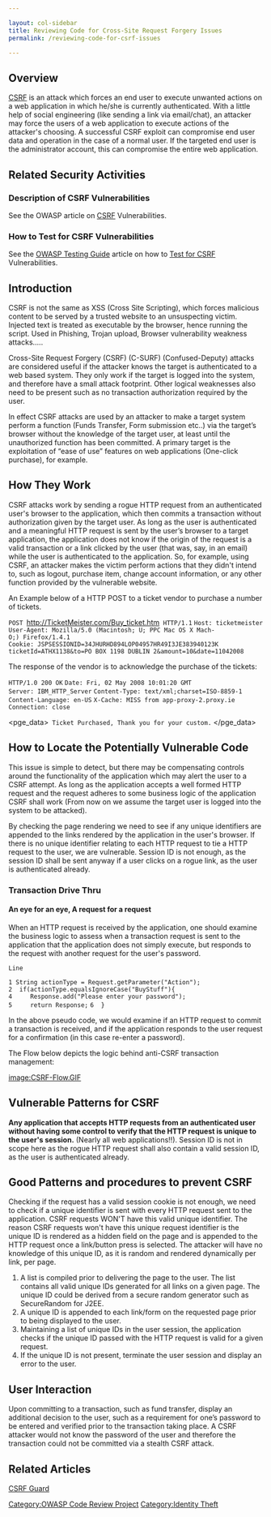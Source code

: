 ```yaml
---

layout: col-sidebar
title: Reviewing Code for Cross-Site Request Forgery Issues
permalink: /reviewing-code-for-csrf-issues

---
```


## Overview

[CSRF](https://owasp.org/www-community/attacks/csrf) is an attack which forces an end user to execute
unwanted actions on a web application in which he/she is currently
authenticated. With a little help of social engineering (like sending a
link via email/chat), an attacker may force the users of a web
application to execute actions of the attacker's choosing. A successful
CSRF exploit can compromise end user data and operation in the case of a
normal user. If the targeted end user is the administrator account, this
can compromise the entire web application.

## Related Security Activities

### Description of CSRF Vulnerabilities

See the OWASP article on [CSRF](https://owasp.org/www-community/attacks/csrf) Vulnerabilities.

### How to Test for CSRF Vulnerabilities

See the [OWASP Testing
Guide](:Category:OWASP_Testing_Project "wikilink") article on how to
[Test for CSRF](https://owasp.org/www-project-web-security-testing-guide/latest/4-Web_Application_Security_Testing/06-Session_Management_Testing/05-Testing_for_Cross_Site_Request_Forgery.html)
Vulnerabilities.

## Introduction

CSRF is not the same as XSS (Cross Site Scripting), which forces
malicious content to be served by a trusted website to an unsuspecting
victim. Injected text is treated as executable by the browser, hence
running the script. Used in Phishing, Trojan upload, Browser
vulnerability weakness attacks…..

Cross-Site Request Forgery (CSRF) (C-SURF) (Confused-Deputy) attacks are
considered useful if the attacker knows the target is authenticated to a
web based system. They only work if the target is logged into the
system, and therefore have a small attack footprint. Other logical
weaknesses also need to be present such as no transaction authorization
required by the user.

In effect CSRF attacks are used by an attacker to make a target system
perform a function (Funds Transfer, Form submission etc..) via the
target’s browser without the knowledge of the target user, at least
until the unauthorized function has been committed. A primary target is
the exploitation of “ease of use” features on web applications
(One-click purchase), for example.

## How They Work

CSRF attacks work by sending a rogue HTTP request from an authenticated
user's browser to the application, which then commits a transaction
without authorization given by the target user. As long as the user is
authenticated and a meaningful HTTP request is sent by the user’s
browser to a target application, the application does not know if the
origin of the request is a valid transaction or a link clicked by the
user (that was, say, in an email) while the user is authenticated to the
application. So, for example, using CSRF, an attacker makes the victim
perform actions that they didn't intend to, such as logout, purchase
item, change account information, or any other function provided by the
vulnerable website.

An Example below of a HTTP POST to a ticket vendor to purchase a number
of tickets.

`POST `<http://TicketMeister.com/Buy_ticket.htm>` HTTP/1.1`
`Host: ticketmeister`
`User-Agent: Mozilla/5.0 (Macintosh; U; PPC Mac OS X Mach-O;) Firefox/1.4.1`
`Cookie: JSPSESSIONID=34JHURHD894LOP04957HR49I3JE383940123K`
`ticketId=ATHX1138&to=PO BOX 1198 DUBLIN 2&amount=10&date=11042008`

The response of the vendor is to acknowledge the purchase of the
tickets:

`HTTP/1.0 200 OK`
`Date: Fri, 02 May 2008 10:01:20 GMT`
`Server: IBM_HTTP_Server`
`Content-Type: text/xml;charset=ISO-8859-1`
`Content-Language: en-US`
`X-Cache: MISS from app-proxy-2.proxy.ie`
`Connection: close`


<?xml version="1.0" encoding="ISO-8859-1"?>

<pge_data>` Ticket Purchased, Thank you for your custom.`
</pge_data>

## How to Locate the Potentially Vulnerable Code

This issue is simple to detect, but there may be compensating controls
around the functionality of the application which may alert the user to
a CSRF attempt. As long as the application accepts a well formed HTTP
request and the request adheres to some business logic of the
application CSRF shall work (From now on we assume the target user is
logged into the system to be attacked).

By checking the page rendering we need to see if any unique identifiers
are appended to the links rendered by the application in the user's
browser. If there is no unique identifier relating to each HTTP request
to tie a HTTP request to the user, we are vulnerable. Session ID is not
enough, as the session ID shall be sent anyway if a user clicks on a
rogue link, as the user is authenticated already.

### Transaction Drive Thru

#### An eye for an eye, A request for a request

When an HTTP request is received by the application, one should examine
the business logic to assess when a transaction request is sent to the
application that the application does not simply execute, but responds
to the request with another request for the user's password.

`Line`

`1 String actionType = Request.getParameter("Action");`
`2  if(actionType.equalsIgnoreCase("BuyStuff"){`
`4     Response.add("Please enter your password");`
`5     return Response;`
`6  }`

In the above pseudo code, we would examine if an HTTP request to commit
a transaction is received, and if the application responds to the user
request for a confirmation (in this case re-enter a password).

The Flow below depicts the logic behind anti-CSRF transaction
management:

[image:CSRF-Flow.GIF](image:CSRF-Flow.GIF "wikilink")

## Vulnerable Patterns for CSRF

**Any application that accepts HTTP requests from an authenticated user
without having some control to verify that the HTTP request is unique to
the user's session.** (Nearly all web applications\!\!). Session ID is
not in scope here as the rogue HTTP request shall also contain a valid
session ID, as the user is authenticated already.

## Good Patterns and procedures to prevent CSRF

Checking if the request has a valid session cookie is not enough, we
need to check if a unique identifier is sent with every HTTP request
sent to the application. CSRF requests WON'T have this valid unique
identifier. The reason CSRF requests won't have this unique request
identifier is the unique ID is rendered as a hidden field on the page
and is appended to the HTTP request once a link/button press is
selected. The attacker will have no knowledge of this unique ID, as it
is random and rendered dynamically per link, per page.

1.  A list is compiled prior to delivering the page to the user. The
    list contains all valid unique IDs generated for all links on a
    given page. The unique ID could be derived from a secure random
    generator such as SecureRandom for J2EE.
2.  A unique ID is appended to each link/form on the requested page
    prior to being displayed to the user.
3.  Maintaining a list of unique IDs in the user session, the
    application checks if the unique ID passed with the HTTP request is
    valid for a given request.
4.  If the unique ID is not present, terminate the user session and
    display an error to the user.

## User Interaction

Upon committing to a transaction, such as fund transfer, display an
additional decision to the user, such as a requirement for one’s
password to be entered and verified prior to the transaction taking
place. A CSRF attacker would not know the password of the user and
therefore the transaction could not be committed via a stealth CSRF
attack.

## Related Articles

[CSRF Guard](https://owasp.org/www-project-csrfguard/)

[Category:OWASP Code Review
Project](Category:OWASP_Code_Review_Project "wikilink")
[Category:Identity Theft](Category:Identity_Theft "wikilink")
